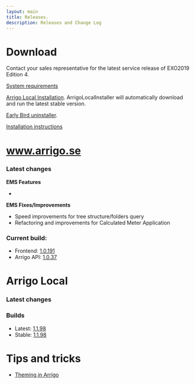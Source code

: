 ```yaml
---
layout: main
title: Releases.
description: Releases and Change Log
---
```

# Download

Contact your sales representative for the latest service release of EXO2019 Edition 4.

[System requirements](./systemrequirements.md)

[Arrigo Local Installation](https://arrigo.blob.core.windows.net/arrigo/ArrigoLocalInstaller.exe). ArrigoLocalInstaller will automatically download and run the latest stable version.

[Early Bird uninstaller](https://arrigo.blob.core.windows.net/arrigo/ArrigoEarlybirdUninstaller-1.0.19.exe).

[Installation instructions](./prereq.md)

# www.arrigo.se
### Latest changes

**EMS Features**

-

**EMS Fixes/Improvements**
- Speed improvements for tree structure/folders query
- Refactoring and improvements for Calculated Meter Application

### Current build: 
- Frontend: [1.0.191](./frontend.html#10191)
- Arrigo API: [1.0.37](./arrigoapi.html#1037)

# Arrigo Local
### Latest changes


### Builds
- Latest: [1.1.98](./arrigolocalinstaller.html#1198)
- Stable: [1.1.98](./arrigolocalinstaller.html#1198)



# Tips and tricks

- [Theming in Arrigo](./theme_arrigo.md)
